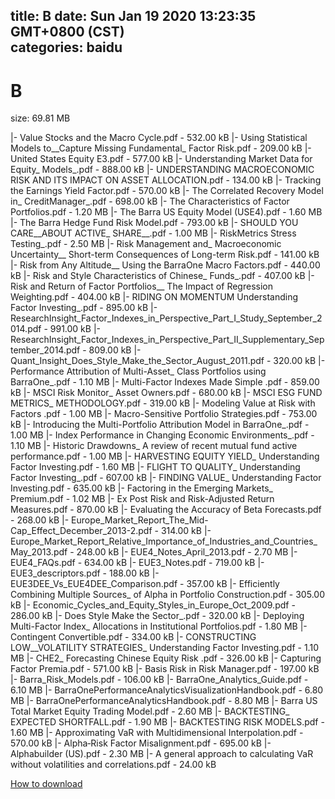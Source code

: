 
title: B
date: Sun Jan 19 2020 13:23:35 GMT+0800 (CST)    
categories: baidu
---

# B
size: 69.81 MB
 
 
|- Value Stocks and the Macro Cycle.pdf - 532.00 kB
|- Using Statistical Models to__Capture Missing Fundamental_ Factor Risk.pdf - 209.00 kB
|- United States Equity E3.pdf - 577.00 kB
|- Understanding Market Data for Equity_ Models_.pdf - 888.00 kB
|- UNDERSTANDING MACROECONOMIC RISK AND ITS IMPACT ON ASSET ALLOCATION.pdf - 134.00 kB
|- Tracking the Earnings Yield Factor.pdf - 570.00 kB
|- The Correlated Recovery Model in_ CreditManager_.pdf - 698.00 kB
|- The Characteristics of Factor Portfolios.pdf - 1.20 MB
|- The Barra US Equity Model (USE4).pdf - 1.60 MB
|- The Barra Hedge Fund Risk Model.pdf - 793.00 kB
|- SHOULD YOU CARE__ABOUT ACTIVE_ SHARE__.pdf - 1.00 MB
|- RiskMetrics Stress Testing_.pdf - 2.50 MB
|- Risk Management and_ Macroeconomic Uncertainty__ Short-term Consequences of Long-term Risk.pdf - 141.00 kB
|- Risk from Any Altitude__ Using the BarraOne Macro Factors.pdf - 440.00 kB
|- Risk and Style Characteristics of Chinese_ Funds_.pdf - 407.00 kB
|- Risk and Return of Factor Portfolios__ The Impact of Regression Weighting.pdf - 404.00 kB
|- RIDING ON MOMENTUM Understanding Factor Investing_.pdf - 895.00 kB
|- ResearchInsight_Factor_Indexes_in_Perspective_Part_I_Study_September_2014.pdf - 991.00 kB
|- ResearchInsight_Factor_Indexes_in_Perspective_Part_II_Supplementary_September_2014.pdf - 809.00 kB
|- Quant_Insight_Does_Style_Make_the_Sector_August_2011.pdf - 320.00 kB
|- Performance Attribution of Multi-Asset_ Class Portfolios using BarraOne_.pdf - 1.10 MB
|- Multi-Factor Indexes Made Simple .pdf - 859.00 kB
|- MSCI Risk Monitor_ Asset Owners.pdf - 680.00 kB
|- MSCI ESG FUND METRICS_ METHODOLOGY.pdf - 319.00 kB
|- Modeling Value at Risk with Factors .pdf - 1.00 MB
|- Macro-Sensitive Portfolio Strategies.pdf - 753.00 kB
|- Introducing the Multi-Portfolio Attribution Model in BarraOne_.pdf - 1.00 MB
|- Index Performance in Changing Economic Environments_.pdf - 1.10 MB
|- Historic Drawdowns_ A review of recent mutual fund active performance.pdf - 1.00 MB
|- HARVESTING EQUITY YIELD_ Understanding Factor Investing.pdf - 1.60 MB
|- FLIGHT TO QUALITY_ Understanding Factor Investing_.pdf - 607.00 kB
|- FINDING VALUE_ Understanding Factor Investing.pdf - 635.00 kB
|- Factoring in the Emerging Markets_ Premium.pdf - 1.02 MB
|- Ex Post Risk and Risk-Adjusted Return Measures.pdf - 870.00 kB
|- Evaluating the Accuracy of Beta Forecasts.pdf - 268.00 kB
|- Europe_Market_Report_The_Mid-Cap_Effect_December_2013-2.pdf - 314.00 kB
|- Europe_Market_Report_Relative_Importance_of_Industries_and_Countries_May_2013.pdf - 248.00 kB
|- EUE4_Notes_April_2013.pdf - 2.70 MB
|- EUE4_FAQs.pdf - 634.00 kB
|- EUE3_Notes.pdf - 719.00 kB
|- EUE3_descriptors.pdf - 188.00 kB
|- EUE3DEE_Vs_EUE4DEE_Comparison.pdf - 357.00 kB
|- Efficiently Combining Multiple Sources_ of Alpha in Portfolio Construction.pdf - 305.00 kB
|- Economic_Cycles_and_Equity_Styles_in_Europe_Oct_2009.pdf - 286.00 kB
|- Does Style Make the Sector_.pdf - 320.00 kB
|- Deploying Multi-Factor Index_ Allocations in Institutional Portfolios.pdf - 1.80 MB
|- Contingent Convertible.pdf - 334.00 kB
|- CONSTRUCTING LOW__VOLATILITY STRATEGIES_ Understanding Factor Investing.pdf - 1.10 MB
|- CHE2_ Forecasting Chinese Equity Risk .pdf - 326.00 kB
|- Capturing Factor Premia.pdf - 571.00 kB
|- Basis Risk in Risk Manager.pdf - 197.00 kB
|- Barra_Risk_Models.pdf - 106.00 kB
|- BarraOne_Analytics_Guide.pdf - 6.10 MB
|- BarraOnePerformanceAnalyticsVisualizationHandbook.pdf - 6.80 MB
|- BarraOnePerformanceAnalyticsHandbook.pdf - 8.80 MB
|- Barra US Total Market Equity Trading Model.pdf - 2.60 MB
|- BACKTESTING_ EXPECTED SHORTFALL.pdf - 1.90 MB
|- BACKTESTING RISK MODELS.pdf - 1.60 MB
|- Approximating VaR with Multidimensional Interpolation.pdf - 570.00 kB
|- Alpha‐Risk Factor Misalignment.pdf - 695.00 kB
|- Alphabuilder (US).pdf - 2.30 MB
|- A general approach to calculating VaR without volatilities and correlations.pdf - 24.00 kB

[How to download](https://bpcam.bemobtrk.com/go/2ceec3aa-1ca2-46d6-b9ff-aaa5c184517c?jno=1003)